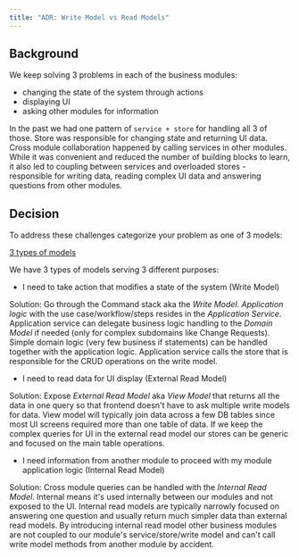 ```yaml
---
title: "ADR: Write Model vs Read Models"
---
```


## Background

We keep solving 3 problems in each of the business modules:
* changing the state of the system through actions
* displaying UI 
* asking other modules for information

In the past we had one pattern of `service + store` for handling all 3 of those. Store was responsible for changing state and returning UI data. Cross module collaboration
happened by calling services in other modules. While it was convenient and reduced the number of building blocks to learn, it also led to coupling between
services and overloaded stores - responsible for writing data, reading complex UI data and answering questions from other modules.

## Decision

To address these challenges categorize your problem as one of 3 models:

[3 types of models](/img/write-model-vs-read-models.png)

We have 3 types of models serving 3 different purposes:
* I need to take action that modifies a state of the system (Write Model) 

Solution: Go through the Command stack aka the *Write Model*. *Application logic* with the use case/workflow/steps resides in the *Application Service*. Application service can delegate
  business logic handling to the *Domain Model* if needed (only for complex subdomains like Change Requests). Simple domain logic (very few business if statements)
  can be handled together with the application logic. Application service calls the store that is responsible for the CRUD operations on the write model. 

* I need to read data for UI display (External Read Model)
  
Solution: Expose *External Read Model* aka *View Model* that returns all the data in one query so that frontend doesn't have to ask multiple write models for data.
  View model will typically join data across a few DB tables since most UI screens required more than one table of data. If we keep the complex queries for UI
  in the external read model our stores can be generic and focused on the main table operations.

* I need information from another module to proceed with my module application logic (Internal Read Model)
  
Solution: Cross module queries can be handled with the *Internal Read Model*. Internal means it's used internally between our modules and not exposed to the UI.
  Internal read models are typically narrowly focused on answering one question and usually return much simpler data than external read models. By introducing internal
  read model other business modules are not coupled to our module's service/store/write model and can't call write model methods from another module by accident.
